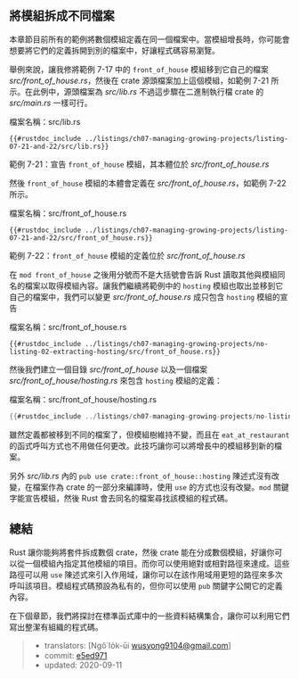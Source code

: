 ## 將模組拆成不同檔案

本章節目前所有的範例將數個模組定義在同一個檔案中。當模組增長時，你可能會想要將它們的定義拆開到別的檔案中，好讓程式碼容易瀏覽。

舉例來說，讓我修將範例 7-17 中的 `front_of_house` 模組移到它自己的檔案 *src/front_of_house.rs*，然後在 crate 源頭檔案加上這個模組，如範例 7-21 所示。在此例中，源頭檔案為 *src/lib.rs* 不過這步驟在二進制執行檔 crate 的 *src/main.rs* 一樣可行。

<span class="filename">檔案名稱：src/lib.rs</span>

```rust,ignore
{{#rustdoc_include ../listings/ch07-managing-growing-projects/listing-07-21-and-22/src/lib.rs}}
```

<span class="caption">範例 7-21：宣告 `front_of_house` 模組，其本體位於 *src/front_of_house.rs*</span>

然後 `front_of_house` 模組的本體會定義在 *src/front_of_house.rs*，如範例 7-22 所示。

<span class="filename">檔案名稱：src/front_of_house.rs</span>

```rust,ignore
{{#rustdoc_include ../listings/ch07-managing-growing-projects/listing-07-21-and-22/src/front_of_house.rs}}
```

<span class="caption">範例 7-22：`front_of_house` 模組的定義位於 *src/front_of_house.rs*</span>

在 `mod front_of_house` 之後用分號而不是大括號會告訴 Rust 讀取其他與模組同名的檔案以取得模組內容。讓我們繼續將範例中的 `hosting` 模組也取出並移到它自己的檔案中，我們可以變更 *src/front_of_house.rs* 成只包含 `hosting` 模組的宣告

<span class="filename">檔案名稱：src/front_of_house.rs</span>

```rust,ignore
{{#rustdoc_include ../listings/ch07-managing-growing-projects/no-listing-02-extracting-hosting/src/front_of_house.rs}}
```

然後我們建立一個目錄 *src/front_of_house* 以及一個檔案 *src/front_of_house/hosting.rs* 來包含 `hosting` 模組的定義：

<span class="filename">檔案名稱：src/front_of_house/hosting.rs</span>

```rust
{{#rustdoc_include ../listings/ch07-managing-growing-projects/no-listing-02-extracting-hosting/src/front_of_house/hosting.rs}}
```

雖然定義都被移到不同的檔案了，但模組樹維持不變，而且在 `eat_at_restaurant` 的函式呼叫方式也不用做任何更改。此技巧讓你可以將增長中的模組移到新的檔案。

另外 *src/lib.rs* 內的 `pub use crate::front_of_house::hosting` 陳述式沒有改變，在檔案作為 crate 的一部分來編譯時，使用 `use` 的方式也沒有改變。`mod` 關鍵字能宣告模組，然後 Rust 會去同名的檔案尋找該模組的程式碼。

## 總結

Rust 讓你能夠將套件拆成數個 crate，然後 crate 能在分成數個模組，好讓你可以從一個模組內指定其他模組的項目。而你可以使用絕對或相對路徑來達成。這些路徑可以用 `use` 陳述式來引入作用域，讓你可以在該作用域用更短的路徑來多次呼叫該項目。模組程式碼預設為私有的，但你可以使用 `pub` 關鍵字公開它的定義內容。

在下個章節，我們將探討在標準函式庫中的一些資料結構集合，讓你可以利用它們寫出整潔有組織的程式碼。

> - translators: [Ngô͘ Io̍k-ūi <wusyong9104@gmail.com>]
> - commit: [e5ed971](https://github.com/rust-lang/book/blob/e5ed97128302d5fa45dbac0e64426bc7649a558c/src/ch07-05-separating-modules-into-different-files.md)
> - updated: 2020-09-11
